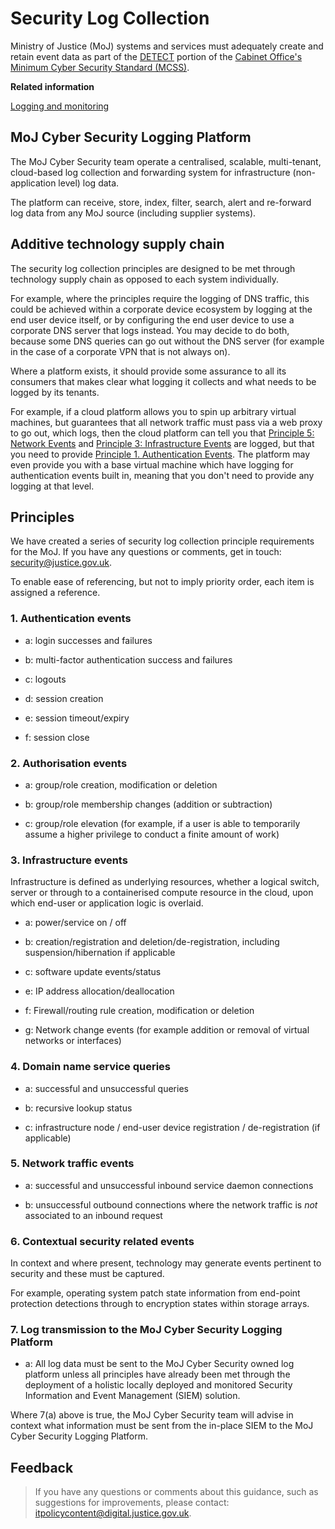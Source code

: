 # Security Log Collection

Ministry of Justice \(MoJ\) systems and services must adequately create and retain event data as part of the [DETECT](identify-protect-detect-respond-recover.md#) portion of the [Cabinet Office's Minimum Cyber Security Standard \(MCSS\)](https://www.gov.uk/government/publications/the-minimum-cyber-security-standard).

**Related information**  


[Logging and monitoring](logging-and-monitoring.md)

## MoJ Cyber Security Logging Platform

The MoJ Cyber Security team operate a centralised, scalable, multi-tenant, cloud-based log collection and forwarding system for infrastructure \(non-application level\) log data.

The platform can receive, store, index, filter, search, alert and re-forward log data from any MoJ source \(including supplier systems\).

## Additive technology supply chain

The security log collection principles are designed to be met through technology supply chain as opposed to each system individually.

For example, where the principles require the logging of DNS traffic, this could be achieved within a corporate device ecosystem by logging at the end user device itself, or by configuring the end user device to use a corporate DNS server that logs instead. You may decide to do both, because some DNS queries can go out without the DNS server \(for example in the case of a corporate VPN that is not always on\).

Where a platform exists, it should provide some assurance to all its consumers that makes clear what logging it collects and what needs to be logged by its tenants.

For example, if a cloud platform allows you to spin up arbitrary virtual machines, but guarantees that all network traffic must pass via a web proxy to go out, which logs, then the cloud platform can tell you that [Principle 5: Network Events](#network-traffic-events) and [Principle 3: Infrastructure Events](#infrastructure-events) are logged, but that you need to provide [Principle 1. Authentication Events](#authentication-events). The platform may even provide you with a base virtual machine which have logging for authentication events built in, meaning that you don't need to provide any logging at that level.

## Principles

We have created a series of security log collection principle requirements for the MoJ. If you have any questions or comments, get in touch: [security@justice.gov.uk](mailto:security@justice.gov.uk).

To enable ease of referencing, but not to imply priority order, each item is assigned a reference.

### 1. Authentication events

-   a: login successes and failures

-   b: multi-factor authentication success and failures

-   c: logouts

-   d: session creation

-   e: session timeout/expiry

-   f: session close


### 2. Authorisation events

-   a: group/role creation, modification or deletion

-   b: group/role membership changes \(addition or subtraction\)

-   c: group/role elevation \(for example, if a user is able to temporarily assume a higher privilege to conduct a finite amount of work\)


### 3. Infrastructure events

Infrastructure is defined as underlying resources, whether a logical switch, server or through to a containerised compute resource in the cloud, upon which end-user or application logic is overlaid.

-   a: power/service on / off

-   b: creation/registration and deletion/de-registration, including suspension/hibernation if applicable

-   c: software update events/status

-   e: IP address allocation/deallocation

-   f: Firewall/routing rule creation, modification or deletion

-   g: Network change events \(for example addition or removal of virtual networks or interfaces\)


### 4. Domain name service queries

-   a: successful and unsuccessful queries

-   b: recursive lookup status

-   c: infrastructure node / end-user device registration / de-registration \(if applicable\)


### 5. Network traffic events

-   a: successful and unsuccessful inbound service daemon connections

-   b: unsuccessful outbound connections where the network traffic is *not* associated to an inbound request


### 6. Contextual security related events

In context and where present, technology may generate events pertinent to security and these must be captured.

For example, operating system patch state information from end-point protection detections through to encryption states within storage arrays.

### 7. Log transmission to the MoJ Cyber Security Logging Platform

-   a: All log data must be sent to the MoJ Cyber Security owned log platform unless all principles have already been met through the deployment of a holistic locally deployed and monitored Security Information and Event Management \(SIEM\) solution.


Where 7\(a\) above is true, the MoJ Cyber Security team will advise in context what information must be sent from the in-place SIEM to the MoJ Cyber Security Logging Platform.

## Feedback

> If you have any questions or comments about this guidance, such as suggestions for improvements, please contact: [itpolicycontent@digital.justice.gov.uk](mailto:itpolicycontent@digital.justice.gov.uk).

